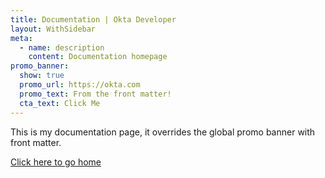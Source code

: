 ```yaml
---
title: Documentation | Okta Developer
layout: WithSidebar
meta:
  - name: description
    content: Documentation homepage
promo_banner: 
  show: true
  promo_url: https://okta.com
  promo_text: From the front matter!
  cta_text: Click Me
---
```


This is my documentation page, it overrides the global promo banner with front matter.

<a href="/">Click here to go home</a>


